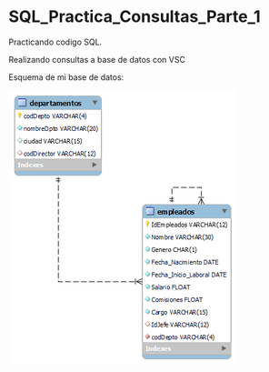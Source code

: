 # SQL_Practica_Consultas_Parte_1

Practicando codigo SQL.

Realizando consultas a base de datos con VSC

Esquema de mi base de datos:

![1681078513492](image/README/1681078513492.png)
